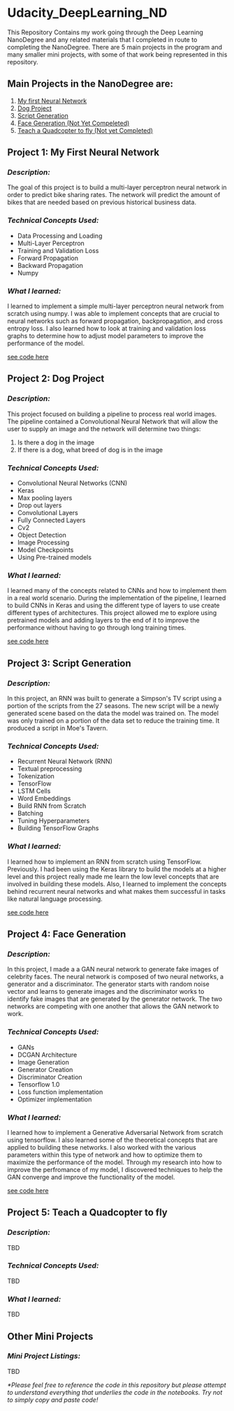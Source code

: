 # Udacity_DeepLearning_ND
This Repository Contains my work going through the Deep Learning NanoDegree and any related materials that I completed in route to completing the NanoDegree.  There are 5 main projects in the program and many smaller mini projects, with some of that work being represented in this repository.  

## **Main Projects in the NanoDegree are:** 
  1. [My first Neural Network](#project-1-my-first-neural-network)
  2. [Dog Project](#project-2-dog-project)
  3. [Script Generation](#project-3-script-generation)
  4. [Face Generation (Not Yet Compeleted)](#project-4-face-generation) 
  5. [Teach a Quadcopter to fly (Not yet Completed)](#project-5-teach-a-quadcopter-to-fly)
  

## **Project 1: My First Neural Network**  
### **_Description:_** 
 The goal of this project is to build a multi-layer perceptron neural network in 
 order to predict bike sharing rates.  The network will predict the amount of 
 bikes that are needed based on previous historical business data. 

### **_Technical Concepts Used:_**
  - Data Processing and Loading  
  - Multi-Layer Perceptron
  - Training and Validation Loss
  - Forward Propagation 
  - Backward Propagation 
  - Numpy 
  
### **_What I learned:_**
I learned to implement a simple multi-layer perceptron neural network from 
scratch using numpy.  I was able to implement concepts that are crucial to
neural networks such as forward propagation, backpropagation, and cross entropy loss. 
I also learned how to look at training and validation loss graphs to determine how to adjust 
model parameters to improve the performance of the model.  

[see code here](/First-Neural-Network)


## **Project 2: Dog Project** 

### **_Description:_**
This project focused on building a pipeline to process real world images.
The pipeline contained a Convolutional Neural Network that will allow the 
user to supply an image and the network will determine two things:         
1. Is there a dog in the image
2. If there is a dog, what breed of dog is in the image


### **_Technical Concepts Used:_**
   - Convolutional Neural Networks (CNN)
   - Keras 
   - Max pooling layers 
   - Drop out layers 
   - Convolutional Layers
   - Fully Connected Layers
   - Cv2
   - Object Detection 
   - Image Processing 
   - Model Checkpoints 
   - Using Pre-trained models 
  
### **_What I learned:_**
I learned many of the concepts related to CNNs and how to implement them
in a real world scenario.  During the implementation of the pipeline, I learned to 
build CNNs in Keras and using the different type of layers to use create different 
types of architectures.  This project allowed me to explore using pretrained models and adding layers 
to the end of it to improve the performance without having to go through long training times. 

[see code here](/dog-project)

## **Project 3: Script Generation**
### **_Description:_**
In this project, an RNN was built to generate a Simpson's TV script using a
portion of the scripts from the 27 seasons. The new script will be a newly generated 
scene based on the data the model was trained on.  The model was only trained on a portion of the 
data set to reduce the training time.  It produced a script in Moe's Tavern. 

### **_Technical Concepts Used:_**
  - Recurrent Neural Network (RNN)
  - Textual preprocessing 
  - Tokenization
  - TensorFlow 
  - LSTM Cells
  - Word Embeddings 
  - Build RNN from Scratch 
  - Batching 
  - Tuning Hyperparameters 
  - Building TensorFlow Graphs 
  
### **_What I learned:_**
  I learned how to implement an RNN from scratch using TensorFlow.  Previously. 
  I had been using the Keras library to build the models at a higher level and this project 
  really made me learn the low level concepts that are involved in building these models.  Also, 
  I learned to implement the concepts behind recurrent neural networks and what makes them successful in 
  tasks like natural language processing.
  
  [see code here](/tv-script-generation)
  

## **Project 4: Face Generation** 
### **_Description:_**
In this project, I made a a GAN neural network to generate fake images of celebrity faces.  The neural network is composed of two neural networks, a generator and a discriminator.  The generator starts with random noise vector and learns to generate images and the discriminator works to identify fake images that are generated by the generator network.  The two networks are competing with one another that allows the GAN network to work. 

### **_Technical Concepts Used:_**
- GANs 
- DCGAN Architecture 
- Image Generation 
- Generator Creation 
- Discriminator Creation 
- Tensorflow 1.0
- Loss function implementation
- Optimizer implementation
  
### **_What I learned:_**
I learned how to implement a Generative Adversarial Network from scratch using tensorflow.  I also learned some of the theoretical concepts that are applied to building these networks.  I also worked with the various parameters within this type of network and how to optimize them to maximize the performance of the model.  Through my research into how to improve the perfromance of my model, I discovered techniques to help the GAN converge and improve the functionality of the model.  
  
  
[see code here](/Generate_faces)

## **Project 5: Teach a Quadcopter to fly**
  ### **_Description:_**
  TBD


  ### **_Technical Concepts Used:_**
  TBD
  
  
  
  ### **_What I learned:_**
  TBD
  
  
  
  ## **Other Mini Projects**
  ### **_Mini Project Listings:_**
  TBD
  
  
  
  _*Please feel free to reference the code in this repository but please attempt 
  to understand everything that underlies the code in the notebooks. 
  Try not to simply copy and paste code!_

